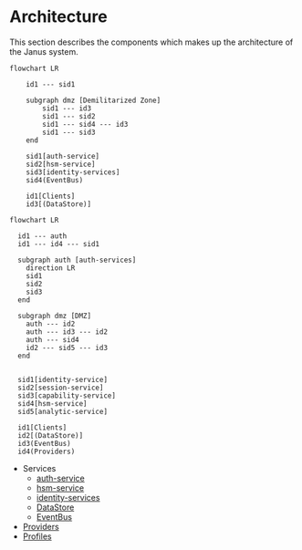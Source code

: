 # Architecture

This section describes the components which makes up the architecture of the Janus system.

```mermaid
flowchart LR

    id1 --- sid1

    subgraph dmz [Demilitarized Zone]
        sid1 --- id3
        sid1 --- sid2
        sid1 --- sid4 --- id3
        sid1 --- sid3
    end

    sid1[auth-service]
    sid2[hsm-service]
    sid3[identity-services]
    sid4(EventBus)

    id1[Clients]
    id3[(DataStore)]
```

```mermaid
flowchart LR

  id1 --- auth
  id1 --- id4 --- sid1

  subgraph auth [auth-services]
    direction LR
    sid1
    sid2
    sid3
  end

  subgraph dmz [DMZ]
    auth --- id2
    auth --- id3 --- id2
    auth --- sid4
    id2 --- sid5 --- id3
  end


  sid1[identity-service]
  sid2[session-service]
  sid3[capability-service]
  sid4[hsm-service]
  sid5[analytic-service]

  id1[Clients]
  id2[(DataStore)]
  id3(EventBus)
  id4(Providers)
```

- Services
  - [auth-service](10_auth-service.md)
  - [hsm-service](20_hsm-service.md)
  - [identity-services](30_identity-services.md)
  - [DataStore](40_DataStore.md)
  - [EventBus](50_EventBus.md)
- [Providers](20_identity-services/20_providers.md)
- [Profiles](10_auth-service/30_profiles.md)
